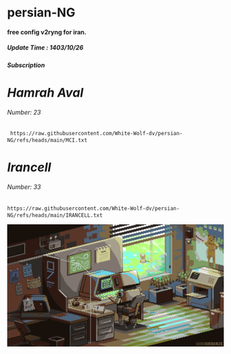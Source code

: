 # persian-NG

#### free config v2ryng for iran.


<h5>Update Time : 1403/10/26</h5>

##### Subscription

  # *****Hamrah Aval*****

<h6>Number: 23 </h6>

     https://raw.githubusercontent.com/White-Wolf-dv/persian-NG/refs/heads/main/MCI.txt

# *****Irancell*****

<h6>Number: 33 </h6>

    https://raw.githubusercontent.com/White-Wolf-dv/persian-NG/refs/heads/main/IRANCELL.txt

<p align="center">
<img  src="https://github.com/White-Wolf-dv/White-Wolf-dv/blob/main/14.gif">
</p>
